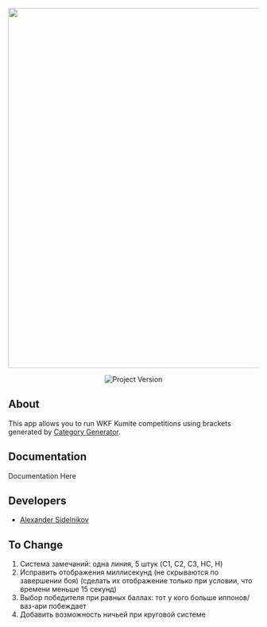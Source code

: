 
<p align="center">
      <img src="https://i.ibb.co/fHvV5Bh/Logo-kumite-System-white.png" width="726">
</p>

<p align="center">
   <img src="https://img.shields.io/badge/Version-v1.0(Alpha)-blue" alt="Project Version">
</p>

## About

This app allows you to run WKF Kumite competitions using brackets generated by [Category Generator](https://github.com/sidlenikoff/CategoryGenerator).

## Documentation

Documentation Here

## Developers

- [Alexander Sidelnikov](github.com/sidlenikoff)

## To Change
1) Система замечаний: одна линия, 5 штук (C1, C2, C3, HC, H)
2) Исправить отображения миллисекунд (не скрываются по завершении боя) (сделать их отображение только при условии, что времени меньше 15 секунд)
3) Выбор победителя при равных баллах: тот у кого больше иппонов/ваз-ари побеждает
4) Добавить возможность ничьей при круговой системе
